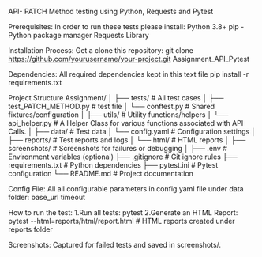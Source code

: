 API- PATCH Method testing using Python, Requests and Pytest


Prerequisites:
In order to run these tests please install:
Python 3.8+
pip - Python package manager
Requests Library

Installation Process:
Get a clone this repository:
git clone https://github.com/yourusername/your-project.git
Assignment_API_Pytest

Dependencies: All required dependencies kept in this text file
pip install -r requirements.txt

Project Structure
Assignment/
│
├── tests/                          # All test cases
│   ├── test_PATCH_METHOD.py        # test file
│   └── conftest.py                 # Shared fixtures/configuration
│
├── utils/                   # Utility functions/helpers
│   └── api_helper.py        # A Helper Class for various functions associated with API Calls.
│
├── data/                    # Test data
│   └── config.yaml          # Configuration settings
│
├── reports/                 # Test reports and logs
│   └── html/                # HTML reports
│
├── screenshots/             # Screenshots for failures or debugging
│
├── .env                     # Environment variables (optional)
├── .gitignore               # Git ignore rules
├── requirements.txt         # Python dependencies
├── pytest.ini               # Pytest configuration
└── README.md                # Project documentation

Config File:
All all configurable parameters in config.yaml file under data folder:
 base_url
 timeout

How to run the test:
1.Run all tests:
 pytest 
2.Generate an HTML Report:
 pytest --html=reports/html/report.html  # HTML reports created under reports folder

Screenshots: Captured for failed tests and saved in screenshots/.
